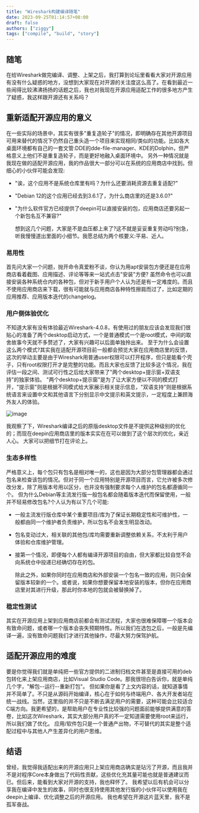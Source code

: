 ```yaml
---
title: "Wireshark构建编译随笔"
date: 2023-09-25T01:14:57+08:00
draft: false
authors: ["ziggy"]
tags: ["compile", "build", "story"]
---
```


## 随笔

  在给Wireshark做完编译、调整、上架之后，我打算到论坛里看看大家对开源应用有没有什么疑惑的地方，没想到大家现在对开源的关注度这么高了。在看到最近一些闹得比较沸沸扬扬的话题之后，我也对我现在开源应用适配工作的很多地方产生了疑惑，我这样跟开源还有关系吗？

<!--more-->

## 重新适配开源应用的意义

  在一些实际的场景中，其实有很多"重复造轮子"的情况，即明确存在其他开源项目可用来替代的情况下仍然自己重头造一个项目来实现相同/类似的功能。比如各大桌面环境都有自己的一套文管:DDE的dde-file-manager、KDE的Dolphin，但严格意义上他们不是重复造轮子，而是更好地融入桌面环境中。
另外一种情况就是我现在做的适配开源应用，我的作品很大一部分可以在系统的应用商店中找到。但细心的小伙伴可能会发现:

* "诶，这个应用不是系统仓库里有吗？为什么还要消耗资源去重复适配?"
* "Debian 12的这个应用已经去到3.6.1了，为什么商店里的还是3.6.0?"
* "为什么软件官方已经提供了deepin可以直接安装的包，应用商店还要另起一个新包名互不兼容?"

  想到这几个问题，大家是不是血压都上来了?这不就是妥妥重复劳动吗?别急，听我慢慢道出里面的小细节。我愿总结为两个核要义:平易、近人。


### 易用性

  首先问大家一个问题，抛开命令真爱粉不谈，你认为用apt安装包方便还是在应用商店看着截图、应用描述、评论等等来一站式点击"安装"方便?
  虽然命令也可以直接安装各种系统仓内的各种包，但对于新手用户个人认为还是有一定难度的。而且不使用应用商店来下载，很有可能就与应用商店各种特性擦肩而过了，比如定期的应用推荐、应用版本迭代的changelog。

### 用户侧体验优化

  不知道大家有没有体验最近Wireshark-4.0.8，有使用过的朋友应该会发现我们很贴心的准备了两个desktop启动方式，一个是普通模式一个是root模式，中间的取舍故事今天就不多赘述了，大家有兴趣可以后面单独拎出来。
  至于为什么会设置这么两个模式?其实我在适配开源项目前一般都会预览大家在应用商店里的反馈，这次的举动主要是由于Wireshark用普通user权限可以打开程序，但只是能看个壳子，只有root权限打开才是完整的功能。而且大家也反馈了比较多这个情况，我在评估一段之间、测试可行性之后给大家带来了"两个desktop+提示窗+双语支持"的独家体验。
  "两个desktop+提示窗"是为了让大家方便以不同的模式打开，"提示窗"则是根据不同模式给大家展示相关提示信息，"双语支持"则是根据系统语言来设置中文和其他语言下分别显示中文提示和英文提示，一定程度上兼顾海外友人的体验。

![image](https://storage.deepin.org/thread/202309071547445194_MTY4ODg1NTA3OTQ2MTg2MQ_195246_7TDtqIUatOie8hMn_1693545829.png)

  我观察了下，Wireshark编译之后的原版desktop文件是不提供这种级别的优化的；而现在deepin应用商店里的版本实实在在可以做到了这个层次的优化，亲近人心。
  大家可以把细节打在评论上。

### 生态多样性

  严格意义上，每个包只有包名是相对唯一的，这也是因为大部分包管理器都会通过包名来检查该包的情况。但对于同一个应用特别是开源项目而言，它允许被多次修改分发，除了用版本号用以区分，也并没有强制要求每个人维护的包名都遵循同一个。
  但为什么Debian等主流发行版一般包名都会随着版本迭代而保留使用，一般并不轻易修改包名?个人认为有以下几个可能:

* 一般主流发行版仓库中某个重要项目/库为了保证长期稳定性和可维护性，一般都由同一个维护者负责维护，所以包名不会发生明显改动。
* 包名变动过大，相关联的其他包/库均需要重新调整依赖关系，不太利于用户体验和仓库维护管理。
* 接第一个情况，即便每个人都有编译开源项目的自由，但大家都比较自觉不会向系统仓中投递已经确切存在的包。

  除此之外，如果你同时在应用商店和外部安装一个包名一致的应用，则只会保留版本较新的一个。或者说，如果你想要保留本地安装的版本，但你在应用商店里对其进行升级，那此时你本地的包就会被替换掉了。

### 稳定性测试

  其实在开源应用上架到应用商店前都会有测试流程，大家也很难保障哪一个版本会有致命问题，或者哪一个版本会丧失预期特性。所以我们在选包之后，一般是先编译一遍，没有致命问题我们才进行其他操作，尽最大努力保驾护航。

## 适配开源应用的难度

  要是你觉得我们就是单纯把一些官方提供的二进制归档文件甚至是直接可用的deb包转化来上架应用商店，比如Visual Studio Code。那我很坦白告诉你，就是单纯几个字，"解包--运行--重新打包"。
  但如果你是看了上文内容的话，就知道事情并不简单了。不只是从源码开始编译，核心在于如何与终端用户、各大开发者站在统一战线。当然，这里指的并不只是不断去满足用户的需要，这种可能会比较适合C端方向。我更希望的，是帮助用户在专业性比较强的问题面前能够提供满意的答卷，比如这次Wireshark，其实大部分用户真的不一定知道需要使用root来运行，所以我们做了优化。
  应用/软件包只是一个普通产出物，不可替代的其实是整个适配过程中与其他人产生差异化的用户思维。

## 结语

  曾经，我觉得我适配出来的开源应用只上架应用商店确实是玷污了开源，而且我并不是对程序Core本身做出了代码性贡献，这些优化充其量可能也就是普通建议而已。但后来，能看到大家对开源的支持，我也释怀了。
  我希望以后有机会可以分享我在编译中发生的故事，同时也很支持使用其他发行版的小伙伴可以使用我在deepin上编译、优化调整之后的开源应用。
  我也希望在开源这片蓝天里，我不是孤军奋战。
